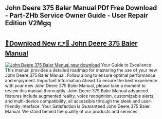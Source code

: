 ## John Deere 375 Baler Manual PDf Free Download - Part-ZHb Service Owner Guide - User Repair Edition V2Mgq

# <h2><a href="http://bc88102.oget.top/?id=John+Deere+375+Baler+Manual">🔗Download New 👉🔴 John Deere 375 Baler Manual</a></h2>

[![John Deere 375 Baler Manual new download](https://i.imgur.com/5g1atiW.png)](http://bc88102.oget.top/?id=John+Deere+375+Baler+Manual)
Your Guide to Excellence This manual provides a detailed roadmap for mastering the use of your new John Deere 375 Baler Manual. Follow along to ensure optimal performance and enjoyment. Important Information Ahead To ensure the best experience with your new John Deere 375 Baler Manual, please take a moment to review this manual thoroughly. John Deere 375 Baler Manual advanced features include augmented reality, voice recognition, customizable alerts, and multi-device compatibility, all accessible through the sleek and user-friendly interface. Your Satisfaction is Guaranteed John Deere 375 Baler Manual. We stand behind the quality of our products and services.
